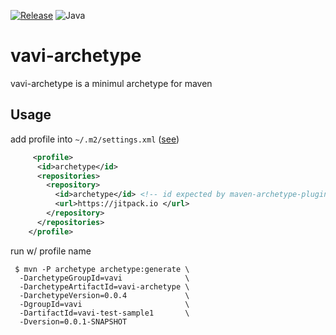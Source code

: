 [![Release](https://jitpack.io/v/umjammer/vavi-archetype.svg)](https://jitpack.io/#umjammer/vavi-archetype)
![Java](https://img.shields.io/badge/Java-8-b07219)

# vavi-archetype

vavi-archetype is a minimul archetype for maven

## Usage

add profile into `~/.m2/settings.xml` ([see](https://maven.apache.org/archetype/maven-archetype-plugin/archetype-repository.html))

```xml
     <profile>
      <id>archetype</id>
      <repositories>
        <repository>
          <id>archetype</id> <!-- id expected by maven-archetype-plugin to avoid fetching from everywhere -->
          <url>https://jitpack.io </url>
        </repository>
      </repositories>
    </profile>
```

run w/ profile name

```shell
 $ mvn -P archetype archetype:generate \
  -DarchetypeGroupId=vavi              \
  -DarchetypeArtifactId=vavi-archetype \
  -DarchetypeVersion=0.0.4             \
  -DgroupId=vavi                       \
  -DartifactId=vavi-test-sample1       \
  -Dversion=0.0.1-SNAPSHOT
```
